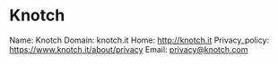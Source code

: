 
# Knotch

Name: Knotch
Domain: knotch.it
Home: http://knotch.it
Privacy_policy: https://www.knotch.it/about/privacy
Email: privacy@knotch.com

